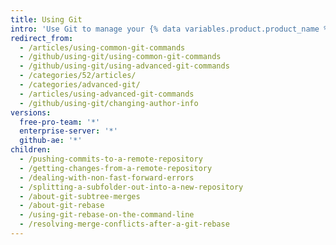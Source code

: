 ```yaml
---
title: Using Git
intro: 'Use Git to manage your {% data variables.product.product_name %} repositories from your computer.'
redirect_from:
  - /articles/using-common-git-commands
  - /github/using-git/using-common-git-commands
  - /github/using-git/using-advanced-git-commands
  - /categories/52/articles/
  - /categories/advanced-git/
  - /articles/using-advanced-git-commands
  - /github/using-git/changing-author-info
versions:
  free-pro-team: '*'
  enterprise-server: '*'
  github-ae: '*'
children:
  - /pushing-commits-to-a-remote-repository
  - /getting-changes-from-a-remote-repository
  - /dealing-with-non-fast-forward-errors
  - /splitting-a-subfolder-out-into-a-new-repository
  - /about-git-subtree-merges
  - /about-git-rebase
  - /using-git-rebase-on-the-command-line
  - /resolving-merge-conflicts-after-a-git-rebase
---
```

